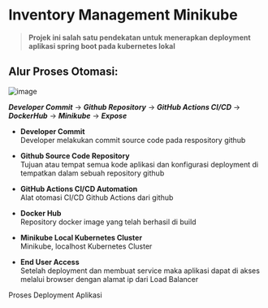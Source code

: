 # Inventory Management Minikube

> **Projek ini salah satu pendekatan untuk menerapkan deployment aplikasi spring boot pada kubernetes lokal** 

## Alur Proses Otomasi:

![image](https://github.com/user-attachments/assets/6a2b0306-ed5a-4a5a-b936-9fa70c9193de)    


***Developer Commit*** &rarr; ***Github Repository*** &rarr; ***GitHub Actions CI/CD*** &rarr; ***DockerHub*** &rarr; ***Minikube*** &rarr; ***Expose***

- **Developer Commit**    
Developer melakukan commit source code pada respository github

- **Github Source Code Repository**    
Tujuan atau tempat semua kode aplikasi dan konfigurasi deployment di tempatkan dalam sebuah repository github

- **GitHub Actions CI/CD Automation**    
Alat otomasi CI/CD Github Actions dari github

- **Docker Hub**    
Repository docker image yang telah berhasil di build

- **Minikube Local Kubernetes Cluster**    
Minikube, localhost Kubernetes Cluster 

- **End User Access**    
Setelah deployment dan membuat service maka aplikasi dapat di akses melalui browser dengan alamat ip dari Load Balancer


Proses Deployment Aplikasi

